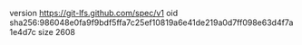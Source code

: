 version https://git-lfs.github.com/spec/v1
oid sha256:986048e0fa9f9bdf5ffa7c25ef10819a6e41de219a0d7ff098e63d4f7a1e4d7c
size 2608
